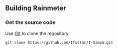 ## Building Rainmeter

### Get the source code

Use <a href="http://git-scm.com">Git</a> to clone the repository:

    git clone https://github.com/Ifsttar/I-Simpa.git
